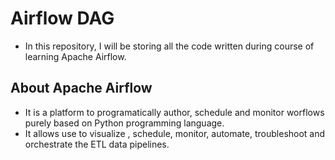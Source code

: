 # Airflow DAG
- In this repository, I will be storing all the code written during course of learning Apache Airflow.

## About Apache Airflow
- It is a platform to programatically author, schedule and monitor worflows purely based on Python programming language.
- It allows use to visualize , schedule, monitor, automate, troubleshoot and orchestrate the ETL data pipelines.

